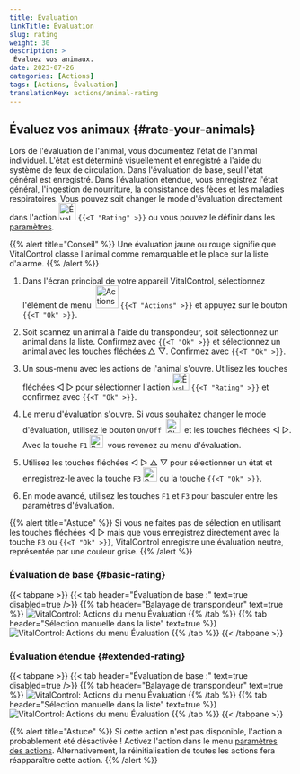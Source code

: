 ```yaml
---
title: Évaluation
linkTitle: Évaluation
slug: rating
weight: 30
description: >
 Évaluez vos animaux.
date: 2023-07-26
categories: [Actions]
tags: [Actions, Évaluation]
translationKey: actions/animal-rating
---
```


## Évaluez vos animaux {#rate-your-animals}

Lors de l'évaluation de l'animal, vous documentez l'état de l'animal individuel. L'état est déterminé visuellement et enregistré à l'aide du système de feux de circulation. Dans l'évaluation de base, seul l'état général est enregistré. Dans l'évaluation étendue, vous enregistrez l'état général, l'ingestion de nourriture, la consistance des fèces et les maladies respiratoires. Vous pouvez soit changer le mode d'évaluation directement dans l'action <img src="/icons/actions/rating.svg" width="30" align="bottom" alt="Évaluation" /> `{{<T "Rating" >}}` ou vous pouvez le définir dans les [paramètres](../../settings/data-acquisition/#mode-of-animal-rating).

{{% alert title="Conseil" %}}
Une évaluation jaune ou rouge signifie que VitalControl classe l'animal comme remarquable et le place sur la liste d'alarme.
{{% /alert %}}

1. Dans l'écran principal de votre appareil VitalControl, sélectionnez l'élément de menu &nbsp;<img src="/icons/actions.svg" width="40" align="bottom" alt="Actions" /> `{{<T "Actions" >}}` et appuyez sur le bouton `{{<T "Ok" >}}`.

2. Soit scannez un animal à l'aide du transpondeur, soit sélectionnez un animal dans la liste. Confirmez avec `{{<T "Ok" >}}` et sélectionnez un animal avec les touches fléchées △ ▽. Confirmez avec `{{<T "Ok" >}}`.

3. Un sous-menu avec les actions de l'animal s'ouvre. Utilisez les touches fléchées ◁ ▷ pour sélectionner l'action <img src="/icons/actions/rating.svg" width="30" align="bottom" alt="Évaluation" /> `{{<T "Rating" >}}` et confirmez avec `{{<T "Ok" >}}`.

4. Le menu d'évaluation s'ouvre. Si vous souhaitez changer le mode d'évaluation, utilisez le bouton `On/Off` &nbsp;<img src="/icons/gear.svg" width="25" align="bottom" alt="Chaîne d'actions" />&nbsp; et les touches fléchées ◁ ▷. Avec la touche `F1` <img src="/icons/footer/exit.svg" width="24" align="bottom" alt="Retour" />&nbsp; vous revenez au menu d'évaluation.

5. Utilisez les touches fléchées ◁ ▷ △ ▽ pour sélectionner un état et enregistrez-le avec la touche `F3` <img src="/icons/footer/save.svg" width="25" align="bottom" alt="Sauvegarder" /> ou la touche `{{<T "Ok" >}}`.

6. En mode avancé, utilisez les touches `F1` et `F3` pour basculer entre les paramètres d'évaluation.

{{% alert title="Astuce" %}}
Si vous ne faites pas de sélection en utilisant les touches fléchées ◁ ▷ mais que vous enregistrez directement avec la touche `F3` ou `{{<T "Ok" >}}`, VitalControl enregistre une évaluation neutre, représentée par une couleur grise.
{{% /alert %}}

### Évaluation de base {#basic-rating}

{{< tabpane >}}
{{< tab header="Évaluation de base :" text=true disabled=true />}}
{{% tab header="Balayage de transpondeur" text=true %}}
![VitalControl: Actions du menu Évaluation](../images/basicrating-scan.png "Évaluation de base")
{{% /tab %}}
{{% tab header="Sélection manuelle dans la liste" text=true %}}
![VitalControl: Actions du menu Évaluation](../images/basicrating.png "Évaluation de base")
{{% /tab %}}
{{< /tabpane >}}

### Évaluation étendue {#extended-rating}

{{< tabpane >}}
{{< tab header="Évaluation de base :" text=true disabled=true />}}
{{% tab header="Balayage de transpondeur" text=true %}}
![VitalControl: Actions du menu Évaluation](../images/extendedrating-scan.png "Évaluation étendue")
{{% /tab %}}
{{% tab header="Sélection manuelle dans la liste" text=true %}}
![VitalControl: Actions du menu Évaluation](../images/extendedrating.png "Évaluation étendue")
{{% /tab %}}
{{< /tabpane >}}

{{% alert title="Astuce" %}}
Si cette action n'est pas disponible, l'action a probablement été désactivée ! Activez l'action dans le menu [paramètres des actions](../setting/). Alternativement, la réinitialisation de toutes les actions fera réapparaître cette action.
{{% /alert %}}
